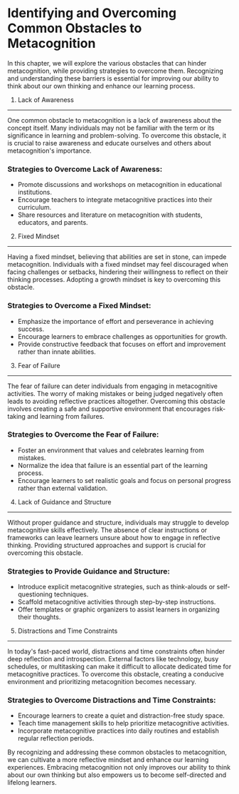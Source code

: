 Identifying and Overcoming Common Obstacles to Metacognition
==============================================================================================================

In this chapter, we will explore the various obstacles that can hinder metacognition, while providing strategies to overcome them. Recognizing and understanding these barriers is essential for improving our ability to think about our own thinking and enhance our learning process.

1. Lack of Awareness
--------------------

One common obstacle to metacognition is a lack of awareness about the concept itself. Many individuals may not be familiar with the term or its significance in learning and problem-solving. To overcome this obstacle, it is crucial to raise awareness and educate ourselves and others about metacognition's importance.

### Strategies to Overcome Lack of Awareness:

* Promote discussions and workshops on metacognition in educational institutions.
* Encourage teachers to integrate metacognitive practices into their curriculum.
* Share resources and literature on metacognition with students, educators, and parents.

2. Fixed Mindset
----------------

Having a fixed mindset, believing that abilities are set in stone, can impede metacognition. Individuals with a fixed mindset may feel discouraged when facing challenges or setbacks, hindering their willingness to reflect on their thinking processes. Adopting a growth mindset is key to overcoming this obstacle.

### Strategies to Overcome a Fixed Mindset:

* Emphasize the importance of effort and perseverance in achieving success.
* Encourage learners to embrace challenges as opportunities for growth.
* Provide constructive feedback that focuses on effort and improvement rather than innate abilities.

3. Fear of Failure
------------------

The fear of failure can deter individuals from engaging in metacognitive activities. The worry of making mistakes or being judged negatively often leads to avoiding reflective practices altogether. Overcoming this obstacle involves creating a safe and supportive environment that encourages risk-taking and learning from failures.

### Strategies to Overcome the Fear of Failure:

* Foster an environment that values and celebrates learning from mistakes.
* Normalize the idea that failure is an essential part of the learning process.
* Encourage learners to set realistic goals and focus on personal progress rather than external validation.

4. Lack of Guidance and Structure
---------------------------------

Without proper guidance and structure, individuals may struggle to develop metacognitive skills effectively. The absence of clear instructions or frameworks can leave learners unsure about how to engage in reflective thinking. Providing structured approaches and support is crucial for overcoming this obstacle.

### Strategies to Provide Guidance and Structure:

* Introduce explicit metacognitive strategies, such as think-alouds or self-questioning techniques.
* Scaffold metacognitive activities through step-by-step instructions.
* Offer templates or graphic organizers to assist learners in organizing their thoughts.

5. Distractions and Time Constraints
------------------------------------

In today's fast-paced world, distractions and time constraints often hinder deep reflection and introspection. External factors like technology, busy schedules, or multitasking can make it difficult to allocate dedicated time for metacognitive practices. To overcome this obstacle, creating a conducive environment and prioritizing metacognition becomes necessary.

### Strategies to Overcome Distractions and Time Constraints:

* Encourage learners to create a quiet and distraction-free study space.
* Teach time management skills to help prioritize metacognitive activities.
* Incorporate metacognitive practices into daily routines and establish regular reflection periods.

By recognizing and addressing these common obstacles to metacognition, we can cultivate a more reflective mindset and enhance our learning experiences. Embracing metacognition not only improves our ability to think about our own thinking but also empowers us to become self-directed and lifelong learners.
